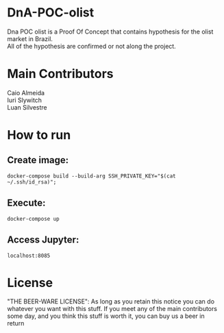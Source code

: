 # DnA-POC-olist
  Dna POC olist is a Proof Of Concept that contains hypothesis for the olist market in Brazil.  
  All of the hypothesis are confirmed or not along the project.

# Main Contributors
  Caio Almeida  
  Iuri Slywitch  
  Luan Silvestre

# How to run
  ## Create image:  
  `docker-compose build --build-arg SSH_PRIVATE_KEY="$(cat ~/.ssh/id_rsa)";`


  ## Execute:  
  `docker-compose up`


  ## Access Jupyter:  
  `localhost:8085`

     

# License

"THE BEER-WARE LICENSE": As long as you retain this notice you can do whatever you want with this stuff. If you meet any of the main contributors some day, and you think this stuff is worth it, you can buy us a beer in return

